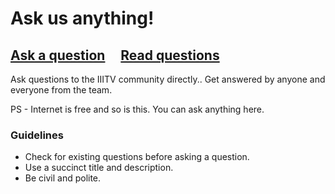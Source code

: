 # Ask us anything!

## [Ask a question](../../issues/new) &nbsp;&nbsp;&nbsp; [Read questions](../../issues?utf8=%E2%9C%93&q=is%3Aissue%20is%3Aclosed%20sort%3Aupdated-desc%20-label%3Ahidden)

Ask questions to the IIITV community directly.. Get answered by anyone and everyone from the team. 

PS - Internet is free and so is this. You can ask anything here.


### Guidelines

- Check for existing questions before asking a question. 
- Use a succinct title and description.
- Be civil and polite.
